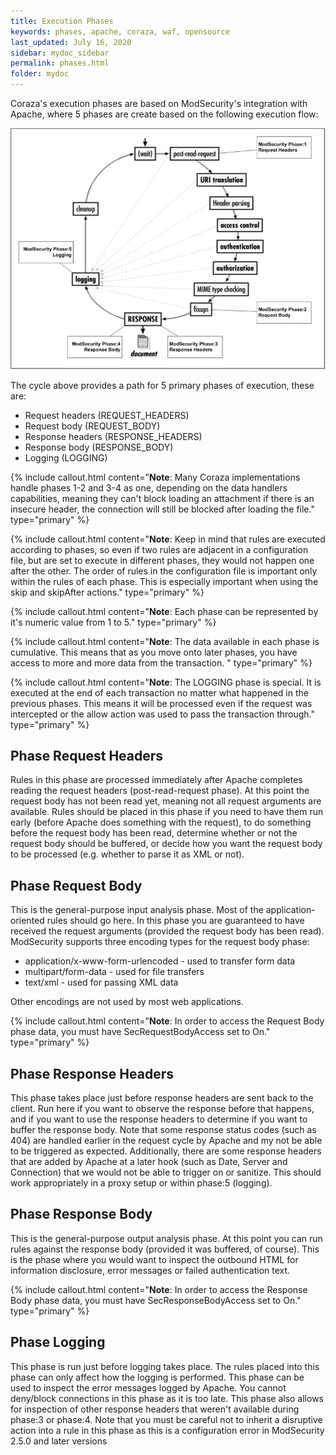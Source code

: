 ```yaml
---
title: Execution Phases
keywords: phases, apache, coraza, waf, opensource
last_updated: July 16, 2020
sidebar: mydoc_sidebar
permalink: phases.html
folder: mydoc
---
```


Coraza's execution phases are based on ModSecurity's integration with Apache, where 5 phases are create based on the following execution flow:

![Apache execution cycle](/images/phases-apache.jpg)

The cycle above provides a path for 5 primary phases of execution, these are:

* Request headers (REQUEST_HEADERS)
* Request body (REQUEST_BODY)
* Response headers (RESPONSE_HEADERS)
* Response body (RESPONSE_BODY)
* Logging (LOGGING)

{% include callout.html content="**Note**: Many Coraza implementations handle phases 1-2 and 3-4 as one, depending on the data handlers capabilities, meaning they can't block loading an attachment if there is an insecure header, the connection will still be blocked after loading the file." type="primary" %} 

{% include callout.html content="**Note**: Keep in mind that rules are executed according to phases, so even if two rules are adjacent in a configuration file, but are set to execute in different phases, they would not happen one after the other. The order of rules in the configuration file is important only within the rules of each phase. This is especially important when using the skip and skipAfter actions." type="primary" %} 

{% include callout.html content="**Note**: Each phase can be represented by it's numeric value from 1 to 5." type="primary" %} 

{% include callout.html content="**Note**: The data available in each phase is cumulative. This means that as you move onto later phases, you have access to more and more data from the transaction.
" type="primary" %} 

{% include callout.html content="**Note**: The LOGGING phase is special. It is executed at the end of each transaction no matter what happened in the previous phases. This means it will be processed even if the request was intercepted or the allow action was used to pass the transaction through." type="primary" %} 

## Phase Request Headers

Rules in this phase are processed immediately after Apache completes reading the request headers (post-read-request phase). At this point the request body has not been read yet, meaning not all request arguments are available. Rules should be placed in this phase if you need to have them run early (before Apache does something with the request), to do something before the request body has been read, determine whether or not the request body should be buffered, or decide how you want the request body to be processed (e.g. whether to parse it as XML or not).


## Phase Request Body

This is the general-purpose input analysis phase. Most of the application-oriented rules should go here. In this phase you are guaranteed to have received the request arguments (provided the request body has been read). ModSecurity supports three encoding types for the request body phase:

* application/x-www-form-urlencoded - used to transfer form data
* multipart/form-data - used for file transfers
* text/xml - used for passing XML data

Other encodings are not used by most web applications.

{% include callout.html content="**Note**: In order to access the Request Body phase data, you must have SecRequestBodyAccess set to On." type="primary" %} 

## Phase Response Headers

This phase takes place just before response headers are sent back to the client. Run here if you want to observe the response before that happens, and if you want to use the response headers to determine if you want to buffer the response body. Note that some response status codes (such as 404) are handled earlier in the request cycle by Apache and my not be able to be triggered as expected. Additionally, there are some response headers that are added by Apache at a later hook (such as Date, Server and Connection) that we would not be able to trigger on or sanitize. This should work appropriately in a proxy setup or within phase:5 (logging).

## Phase Response Body

This is the general-purpose output analysis phase. At this point you can run rules against the response body (provided it was buffered, of course). This is the phase where you would want to inspect the outbound HTML for information disclosure, error messages or failed authentication text.

{% include callout.html content="**Note**: In order to access the Response Body phase data, you must have SecResponseBodyAccess set to On." type="primary" %} 

## Phase Logging

This phase is run just before logging takes place. The rules placed into this phase can only affect how the logging is performed. This phase can be used to inspect the error messages logged by Apache. You cannot deny/block connections in this phase as it is too late. This phase also allows for inspection of other response headers that weren't available during phase:3 or phase:4. Note that you must be careful not to inherit a disruptive action into a rule in this phase as this is a configuration error in ModSecurity 2.5.0 and later versions